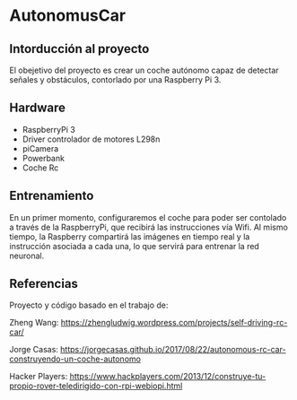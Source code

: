 # AutonomusCar

## Intorducción al proyecto
El obejetivo del proyecto es crear un coche autónomo capaz de detectar señales y obstáculos, contorlado por una Raspberry Pi 3.

## Hardware

- RaspberryPi 3
- Driver controlador de motores L298n
- piCamera
- Powerbank
- Coche Rc

## Entrenamiento

En un primer momento, configuraremos el coche para poder ser contolado a través de la RaspberryPi, que recibirá las instrucciones vía Wifi. Al mismo tiempo, la Raspberry compartirá las imágenes en tiempo real y la instrucción asociada a cada una, lo que servirá para entrenar la red neuronal.


## Referencias
Proyecto y código basado en el trabajo de:

Zheng Wang: https://zhengludwig.wordpress.com/projects/self-driving-rc-car/

Jorge Casas: https://jorgecasas.github.io/2017/08/22/autonomous-rc-car-construyendo-un-coche-autonomo

Hacker Players: https://www.hackplayers.com/2013/12/construye-tu-propio-rover-teledirigido-con-rpi-webiopi.html
